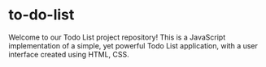# to-do-list
 Welcome to our Todo List project repository! This is a JavaScript implementation of a simple, yet powerful Todo List application, with a user interface created using HTML, CSS.

